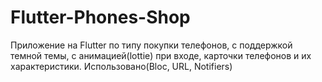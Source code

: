

# Flutter-Phones-Shop
Приложение на Flutter по типу покупки телефонов, с поддержкой темной темы, с анимацией(lottie) при входе, карточки телефонов и их характеристики. Использовано(Bloc, URL, Notifiers)

